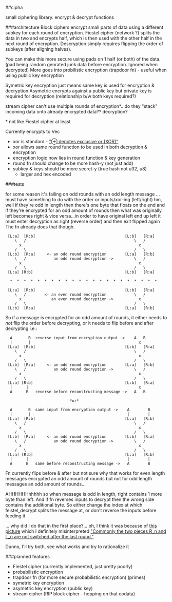 ##cipha

small ciphering library. encrypt & decrypt functions

###architecture
Block ciphers encrypt small parts of data using a different subkey for each
round of encryption. Fiestel cipher (network ?) splits the data in two and
encrypts half, which is then used with the other half in the next round of
encryption. Descryption simply requires flipping the order of subkeys (after
aligning halves).

You can make this more secure using pads on 1 half (or both) of the data.
(pad being random genrated junk data before encryption. Ignored when decrypted)
More goes into probilistic encryption (trapdoor fn) - useful when using public
key encryption

Symetric key encryption just means same key is used for encryption & decryption
Asymetric encrypts against a public key but private key is required for
decryption (relationship b/w both keys required?)

stream cipher can't use multiple rounds of encryption\*...do they "stack"
incoming data onto already encrypted data?? decryption?

\* not like Fiestel cipher at least

Currently encrypts to Vec<u32>
- xor is standard - ["⊕ denotes exclusive or (XOR)"](http://en.wikipedia.org/wiki/Hash-based_message_authentication_code#Definition_.28from_RFC_2104.29)
- xor allows same round function to be used in both decryption & encryption
- encryption logic now lies in round function & key generation
- round fn should change to be more hash-y (not just add)
- subkey & keys should be more secret-y (true hash not u32, u8)
  - larger and hex encoded

###tests

for some reason it's failing on odd rounds with an odd length message
... must have something to do with the order or inputs/xor-ing (left/right)
hm, well if they're odd in length then there's one byte that floats on the end
and if they're encrypted for an odd amount of rounds then what was originally
left becomes right & vice versa...in order to have original left end up left it
must enter decryption as right (reverse order) and then exit flipped again
The fn already does that though.
```
 [L:a]  [R:b]                                       [L:b]   [R:a]
    \   /                                               \   /
      x                                                   x
    /   \                                               /   \
 [L:b]  [R:a]     <- an odd round encryption        [L:a]   [R:b]
    \   /            an odd round decryption ->         \   /
      x                                                   x
    /   \                                               /   \
 [L:a] [R:b]                                        [L:b]   [R:a]

  *  *  *  *  *  *  *  *  *  *  *  *  *  *  *  *  *  *  *  *  *  *

 [L:a]  [R:b]                                       [L:b]   [R:a]
    \   /        <- an even round encryption            \   /
      x             an even round decryption ->           x
    /   \                                               /   \
 [L:b]  [R:a]                                       [L:a]   [R:b]
```
So if a message is encrypted for an odd amount of rounds, it either needs to
*not* flip the order before decrypting, or it needs to flip before and after
decrypting i.e.:
```
  A       B  reverse input from encryption output ->    A   B
  |       |                                               x
 [L:a]  [R:b]                                       [L:b]   [R:a]
    \   /                                               \   /
      x                                                   x
    /   \                                               /   \
 [L:b]  [R:a]     <- an odd round encryption        [L:a]   [R:b]
    \   /            an odd round decryption ->         \   /
      x                                                   x
    /   \                                               /   \
 [L:a] [R:b]                                        [L:b]   [R:a]
  |      |                                                x
  A      B   reverse before reconstructing message ->   A   B

                            *or*

  A       B  same input from encryption output ->    A        B
  |       |                                          |        |
 [L:a]  [R:b]                                       [L:a]   [R:b]
    \   /                                               \   /
      x                                                   x 
    /   \                                               /   \
 [L:b]  [R:a]     <- an odd round encryption        [L:b]   [R:a]
    \   /            an odd round decryption ->         \   /
      x                                                   x 
    /   \                                               /   \
 [L:a] [R:b]                                        [L:a]   [R:b]
  |      |                                           |        |
  A      B   same before reconstructing message ->   A        B
```
Fn currently flips before & after but not sure why that works for even length
messages encrypted an odd amount of rounds but not for odd length messages an
odd amount of rounds...

AHHHHHHhhhhh so when message is odd in length, right contains 1 more byte than
left. And if fn reverses inputs to decrypt then the wrong side contains the
additional byte. So either change the index at which feistel_decrypt splits the
message at, or don't reverse the inputs before feeding it

... why did I do that in the first place?...
oh, I think it was because of [this picture](http://commons.wikimedia.org/wiki/File:Feistel_cipher_diagram_en.svg#/media/File:Feistel_cipher_diagram_en.svg)
which I definitely misinterpreted ["Commonly the two pieces R_n and L_n are not
switched after the last round."](http://simple.wikipedia.org/wiki/Feistel_cipher)

Dunno, I'll try both, see what works and try to rationalize it

###planned features

 - Fiestel cipher (currently implemented, just pretty poorly)
 - probabilistic encryption
 - trapdoor fn (for more secure probabilistic encryption) (primes)
 - symetric key encryption
 - asymetric key encryption (public key)
 - stream cipher (RIP block cipher - hopping on that codata)
